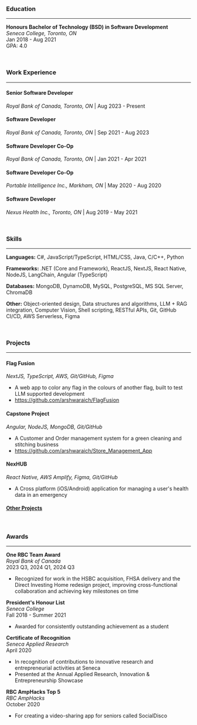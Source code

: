 ### Education
---
**Honours Bachelor of Technology (BSD) in Software Development**  
*Seneca College, Toronto, ON*  
Jan 2018 - Aug 2021  
GPA: 4.0

<br>

### Work Experience
---
#### Senior Software Developer
*Royal Bank of Canada, Toronto, ON* | Aug 2023 - Present

#### Software Developer
*Royal Bank of Canada, Toronto, ON* | Sep 2021 - Aug 2023

#### Software Developer Co-Op
*Royal Bank of Canada, Toronto, ON* | Jan 2021 - Apr 2021

#### Software Developer Co-Op
*Portable Intelligence Inc., Markham, ON* | May 2020 - Aug 2020

#### Software Developer
*Nexus Health Inc., Toronto, ON* | Aug 2019 - May 2021

<br>

### Skills
---

**Languages:** C#, JavaScript/TypeScript, HTML/CSS, Java, C/C++, Python

**Frameworks:** .NET (Core and Framework), ReactJS, NextJS, React Native, NodeJS, LangChain, Angular (TypeScript)

**Databases:** MongoDB, DynamoDB, MySQL, PostgreSQL, MS SQL Server, ChromaDB

**Other:** Object-oriented design, Data structures and algorithms, LLM + RAG integration, Computer Vision, Shell scripting, RESTful APIs, Git, GitHub CI/CD, AWS Serverless, Figma

<br>

### Projects
---

#### Flag Fusion
*NextJS, TypeScript, AWS, Git/GitHub, Figma*
- A web app to color any flag in the colours of another flag, built to test LLM supported development
- https://github.com/arshwaraich/FlagFusion

#### Capstone Project
*Angular, NodeJS, MongoDB, Git/GitHub*
- A Customer and Order management system for a green cleaning and stitching business
- https://github.com/arshwaraich/Store_Management_App

#### NexHUB
*React Native, AWS Amplify, Figma, Git/GitHub*
- A Cross platform (iOS/Android) application for managing a user's health data in an emergency

#### [Other Projects](https://github.com/arshwaraich)

<br>

### Awards
---

**One RBC Team Award**  
*Royal Bank of Canada*  
2023 Q3, 2024 Q1, 2024 Q3
- Recognized for work in the HSBC acquisition, FHSA delivery and the Direct Investing Home redesign project, improving cross-functional collaboration and achieving key milestones on time

**President's Honour List**  
*Seneca College*  
Fall 2018 - Summer 2021
- Awarded for consistently outstanding achievement as a student

**Certificate of Recognition**  
*Seneca Applied Research*  
April 2020
- In recognition of contributions to innovative research and entrepreneurial activities at Seneca
- Presented at the Annual Applied Research, Innovation & Entrepreneurship Showcase

**RBC AmpHacks Top 5**  
*RBC AmpHacks*  
October 2020
- For creating a video-sharing app for seniors called SocialDisco